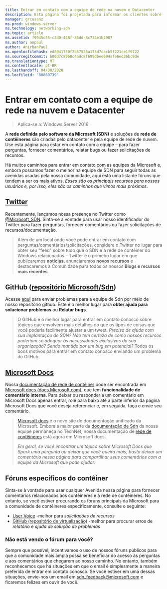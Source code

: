 ```yaml
---
title: Entrar em contato com a equipe de rede na nuvem e Datacenter
description: Esta página foi projetada para informar os clientes sobre os melhores métodos para alcançar a equipe de SDN em vários contextos.
manager: grcusanz
ms.prod: windows-server
ms.technology: networking-sdn
ms.topic: article
ms.assetid: f9945c55-c2d0-448f-86dd-8c734e1b2987
ms.author: anpaul
author: AnirbanPaul
ms.openlocfilehash: ed8041750f2b57526a173d7cacb5f221ce1f9722
ms.sourcegitcommit: b00d7c8968c4adc8f699dbee694afe6ed36bc9de
ms.translationtype: MT
ms.contentlocale: pt-BR
ms.lasthandoff: 04/08/2020
ms.locfileid: "80860739"
---
```

# <a name="contact-the-datacenter-and-cloud-networking-team"></a>Entrar em contato com a equipe de rede na nuvem e Datacenter

> Aplica-se a: Windows Server 2016

A **rede definida pelo software da Microsoft \(SDN\)** e soluções de **rede de contêineres** são criadas pelo datacenter e pela equipe de rede de nuvem. Use esta página para estar em contato com a equipe – para fazer perguntas, fornecer comentários, relatar bugs ou fazer solicitações de recursos.

Há muitos caminhos para entrar em contato com as equipes da Microsoft e, embora possamos fazer o melhor na equipe de SDN para seguir todas as avenidas usadas pela nossa comunidade, aqui está uma lista de fóruns que tendem a ser os mais ativos. *Esses são os principais recursos para nossos usuários e, por isso, eles são os caminhos que vimos mais próximos.*

## <a name="twitter"></a>[Twitter](https://twitter.com/Microsoft_SDN)

Recentemente, lançamos nossa presença no Twitter como [@Microsoft_SDN](https://twitter.com/Microsoft_SDN). Sinta-se à vontade para usar nosso identificador do Twitter para fazer perguntas, fornecer comentários ou fazer solicitações de recursos/documentação.
> Além de um local onde você pode entrar em contato com perguntas/comentários/solicitações, considere o Twitter no lugar para obter seu "feed" sobre tudo que o SDN e a rede de contêiner do Windows relacionados – Twitter é o primeiro lugar em que publicaremos **notícias**, anunciaremos **novos recursos** e destacaremos a Comunidade para todos os nossos **Blogs e recursos mais recentes**.

## <a name="github-microsoftsdn-repo"></a>GitHub ([repositório Microsoft/Sdn](https://github.com/Microsoft/SDN/issues))
Acesse [aqui](https://github.com/Microsoft/SDN/issues) para enviar problemas para a equipe de Sdn por meio de nosso repositório github. Este é o melhor lugar para **obter ajuda para solucionar problemas** ou **Relatar bugs**.

> O GitHub é o melhor lugar para entrar em contato conosco sobre tópicos que envolvem mais detalhes do que os tipos de coisas que você poderia facilmente ajustar a um tweet. *Precisa de ajuda com sua implantação de SDN? Não tem certeza de como nossos recursos poderiam se adequar às necessidades exclusivas da sua organização? Sendo mantido por um bug em potencial?* Todos os bons motivos para entrar em contato conosco enviando um problema do GitHub.

## <a name="microsoft-docs"></a>[Microsoft Docs](https://docs.microsoft.com/)
Nossa [documentação de rede de contêiner](https://docs.microsoft.com/virtualization/windowscontainers/manage-containers/container-networking) pode ser encontrada em [Microsoft docs (docs.Microsoft.com)](https://docs.microsoft.com/), que tem **funcionalidade de comentário interna**. Para deixar ou responder a um comentário em Microsoft Docs apenas entrar, role para baixo até a parte inferior da página Microsoft Docs que você deseja referenciar e, em seguida, faça e envie seu comentário.

> [Microsoft docs](https://docs.microsoft.com/) é o novo site de documentação unificado da Microsoft. Embora a maior parte da [documentação de Sdn](https://technet.microsoft.com/windows-server-docs/networking/sdn/software-defined-networking) da nossa equipe permaneça no TechNet, nossa documentação de [rede de contêineres](https://docs.microsoft.com/virtualization/windowscontainers/manage-containers/container-networking) está agora em Microsoft docs.
> 
> *Em geral, se você encontrar um tópico sobre Microsoft Docs que Spark uma pergunta ou deixar que você queira mais, basta deixar um comentário nessa página para compartilhar seus comentários com a equipe da Microsoft que pode ajudar.*

## <a name="container-specific-forums"></a>Fóruns específicos do contêiner
Sinta-se à vontade para usar qualquer Avenida nessa página para fornecer comentários relacionados aos contêineres e à rede de contêineres. No entanto, se você estiver procurando os fóruns principais da Microsoft para a comunidade de contêineres especificamente, consulte o seguinte:
- [User Voice](https://windowsserver.uservoice.com/forums/304624-containers) -melhor para *solicitações de recursos*
- [GitHub (repositório de virtualização)](https://github.com/Microsoft/Virtualization-Documentation) -melhor para procurar erros de *relatório* e *ajuda de solução de problemas*

### <a name="not-seeing-the-forum-for-you"></a>Não está vendo o fórum para você? 
Sempre que possível, incentivamos o uso de nossos fóruns públicos para que a comunidade mais ampla possa se beneficiar do acesso às perguntas e aos comentários que chegarem ao nosso caminho. No entanto, também reconhecemos que há situações em que o email é simplesmente a maneira preferida de entrar em contato conosco. Se você estiver em uma dessas situações, envie-nos um email em sdn_feedback@microsoft.com e ficaremos felizes em ouvir de você.
